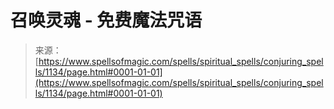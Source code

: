 <!--yml

category: 未分类

date: 2024-06-12 18:33:58

-->

# 召唤灵魂 - 免费魔法咒语

> 来源：[https://www.spellsofmagic.com/spells/spiritual_spells/conjuring_spells/1134/page.html#0001-01-01](https://www.spellsofmagic.com/spells/spiritual_spells/conjuring_spells/1134/page.html#0001-01-01)
